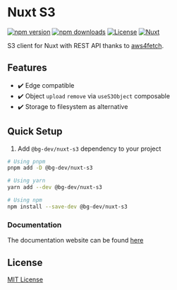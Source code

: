 # Nuxt S3

[![npm version][npm-version-src]][npm-version-href]
[![npm downloads][npm-downloads-src]][npm-downloads-href]
[![License][license-src]][license-href]
[![Nuxt][nuxt-src]][nuxt-href]

S3 client for Nuxt with REST API thanks to [aws4fetch](https://github.com/mhart/aws4fetch).

## Features

- ✔️ Edge compatible
- ✔️ Object `upload` `remove` via `useS3Object` composable
- ✔️ Storage to filesystem as alternative

## Quick Setup

1. Add `@bg-dev/nuxt-s3` dependency to your project

```bash
# Using pnpm
pnpm add -D @bg-dev/nuxt-s3

# Using yarn
yarn add --dev @bg-dev/nuxt-s3

# Using npm
npm install --save-dev @bg-dev/nuxt-s3
```

### Documentation

The documentation website can be found [here](https://nuxt-s3.bg.tn)

## License

[MIT License](./LICENSE)

<!-- Badges -->

[npm-version-src]: https://img.shields.io/npm/v/@bg-dev/nuxt-s3/latest.svg?style=flat&colorA=18181B&colorB=28CF8D
[npm-version-href]: https://npmjs.com/package/@bg-dev/nuxt-s3
[npm-downloads-src]: https://img.shields.io/npm/dt/@bg-dev/nuxt-s3.svg?style=flat&colorA=18181B&colorB=28CF8D
[npm-downloads-href]: https://npmjs.com/package/@bg-dev/nuxt-s3
[license-src]: https://img.shields.io/npm/l/@bg-dev/nuxt-s3.svg?style=flat&colorA=18181B&colorB=28CF8D
[license-href]: https://npmjs.com/package/@bg-dev/nuxt-s3
[nuxt-src]: https://img.shields.io/badge/Nuxt-18181B?logo=nuxt.js
[nuxt-href]: https://nuxt.com
